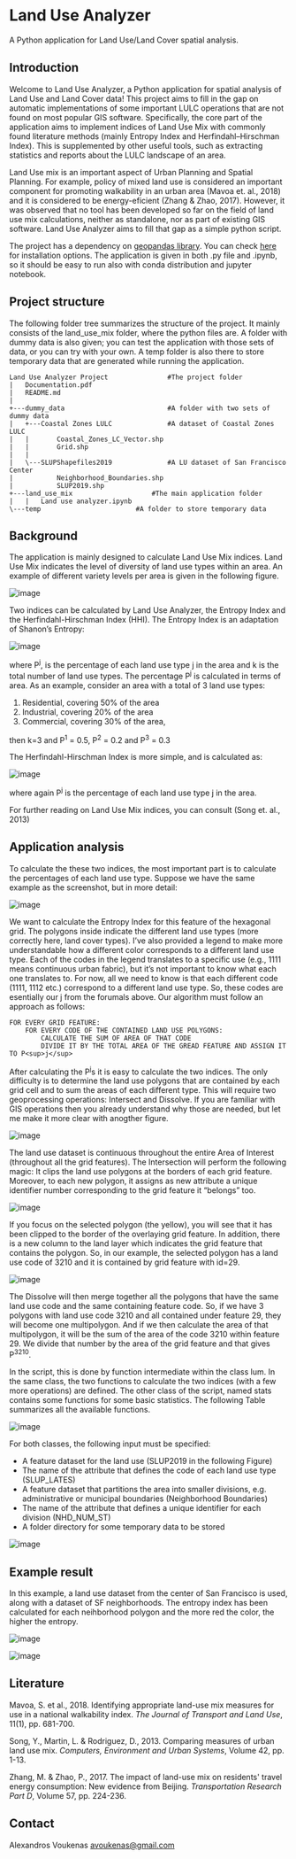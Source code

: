 # Land Use Analyzer

A Python application for Land Use/Land Cover spatial analysis.

## Introduction 
Welcome to Land Use Analyzer, a Python application for spatial analysis of Land Use and Land Cover data! This project aims to fill in the gap on automatic implementations of some important LULC operations that are not found on most popular GIS software. Specifically, the core part of the application aims to implement indices of Land Use Mix with commonly found literature methods (mainly Entropy Index and Herfindahl–Hirschman Index). This is supplemented by other useful tools, such as extracting statistics and reports about the LULC landscape of an area.

Land Use mix is an important aspect of Urban Planning and Spatial Planning. For example, policy of mixed land use is considered an important component for promoting walkability in an urban area (Mavoa et. al., 2018) and it is considered to be energy-eficient (Zhang & Zhao, 2017). However, it was observed that no tool has been developed so far on the field of land use mix calculations, neither as standalone, nor as part of existing GIS software.  Land Use Analyzer aims to fill that gap as a simple python script. 

The project has a dependency on [geopandas library](https://geopandas.org). You can check [here](https://geopandas.org/getting_started/install.html) for installation options. The application is given in both .py file and .ipynb, so it should be easy to run also with conda distribution and jupyter notebook. 

## Project structure
The following folder tree summarizes the structure of the project. It mainly consists of the land_use_mix folder, where the python files are. A folder with dummy data is also given; you can test the application  with those sets of data, or you can try with your own. A temp folder is also there to store temporary data that are generated while running the application. 

```
Land Use Analyzer Project 				#The project folder
|   Documentation.pdf 	
|   README.md 	
|   	
+---dummy_data 					        #A folder with two sets of dummy data
|   +---Coastal Zones LULC				#A dataset of Coastal Zones LULC
|   |       Coastal_Zones_LC_Vector.shp	
|   |       Grid.shp	
|   |       	
|   \---SLUPShapefiles2019			 	#A LU dataset of San Francisco Center
|           Neighborhood_Boundaries.shp	
|           SLUP2019.shp          	
+---land_use_mix					#The main application folder
|   |   Land use analyzer.ipynb	       		
\---temp 						#A folder to store temporary data

```
## Background
The application is mainly designed to calculate Land Use Mix indices. Land Use Mix indicates the level of diversity of land use types within an area. An example of different variety levels per area is given in the following figure. 

![image](https://user-images.githubusercontent.com/39091833/126526484-46a43642-0d62-42b8-9a64-dd3c5d9ecb05.png)

Two indices can be calculated by Land Use Analyzer, the Entropy Index and the Herfindahl-Hirschman Index (HHI). The Entropy Index is an adaptation of Shanon’s Entropy:

![image](https://user-images.githubusercontent.com/39091833/126526217-c45421aa-0460-4370-af9f-286c00cc89fe.png)

where P<sup>j</sup>, is the percentage of each land use type j in the area and k is the total number of land use types. 
The percentage P<sup>j</sup>  is calculated in terms of area. As an example, consider an area with a total of 3 land use types:
1. Residential, covering 50% of the area
2. Industrial, covering 20% of the area
3. Commercial, covering 30% of the area, 

then k=3 and P<sup>1</sup> = 0.5, P<sup>2</sup> = 0.2 and P<sup>3</sup> = 0.3

The Herfindahl-Hirschman Index is more simple, and is calculated as:

![image](https://user-images.githubusercontent.com/39091833/126979326-806abaae-1170-43a2-aa1b-a4e607db92e3.png)

where again P<sup>j</sup> is the percentage of each land use type j in the area.

For further reading on Land Use Mix indices, you can consult (Song et. al., 2013)

## Application analysis
To calculate the these two indices, the most important part is to calculate the percentages of each land use type.  Suppose we have the same example as the screenshot, but in more detail: 

![image](https://user-images.githubusercontent.com/39091833/126979494-0ac59d2e-91d1-4657-8468-fa2f650bc15d.png)

We want to calculate the Entropy Index for this feature of the hexagonal grid. The polygons inside indicate the different land use types (more correctly here, land cover types). I’ve also provided a legend to make more understandable how a different color corresponds to a different land use type. Each of the codes in the legend translates to a specific use (e.g., 1111 means continuous urban fabric), but it’s not important to know what each one translates to. For now, all we need to know is that each different code (1111, 1112 etc.) correspond to a different land use type. So, these codes are esentially our j from the forumals above. Our algorithm must follow an approach as follows:
```
FOR EVERY GRID FEATURE:  
    FOR EVERY CODE OF THE CONTAINED LAND USE POLYGONS:  
        CALCULATE THE SUM OF AREA OF THAT CODE  
        DIVIDE IT BY THE TOTAL AREA OF THE GREAD FEATURE AND ASSIGN IT TO P<sup>j</sup> 
```

After calculating the P<sup>j</sup>s it is easy to calculate the two indices. The only difficulty is to determine the land use polygons that are contained by each grid cell and to sum the areas of each different type. This will require two geoprocessing operations: Intersect and Dissolve. If you are familiar with GIS operations then you already understand why those are needed, but let me make it more clear with anogther figure. 

![image](https://user-images.githubusercontent.com/39091833/126979676-5cf105d0-cf84-4939-87f1-4620c231995a.png)

The land use dataset is continuous throughout the entire Area of Interest (throughout all the grid features). The Intersection will perform the following magic: It clips the land use polygons at the borders of each grid feature. Moreover, to each new polygon, it assigns as new attribute a unique identifier number corresponding to the grid feature it “belongs” too. 

![image](https://user-images.githubusercontent.com/39091833/126979736-3252d5eb-2ae2-441e-b7da-7b9830c0a65d.png)

If you focus on the selected polygon (the yellow), you will see that it has been clipped to the border of the overlaying grid feature. In addition, there is a new column to the land layer which indicates the grid feature that contains the polygon. So, in our example, the selected polygon has a land use code of 3210 and it is contained by grid feature with id=29. 

![image](https://user-images.githubusercontent.com/39091833/126979768-112d40bb-ad53-475b-9bef-425451c72e29.png)

The Dissolve will then merge together all the polygons that have the same land use code and the same containing feature code. So, if we have 3 polygons with land use code 3210 and all contained under feature 29, they will become one multipolygon. And if we then calculate the area of that multipolygon, it will be the sum of the area of the code 3210 within feature 29. We divide that number by the area of the grid feature and that gives P<sup>3210</sup>.

In the script, this is done by function intermediate within the class lum. In the same class, the two functions to calculate the two indices (with a few more operations) are defined. The other class of the script, named stats contains some functions for some basic statistics. The following Table summarizes all the available functions. 

![image](https://user-images.githubusercontent.com/39091833/126985386-eb1a0c8f-a391-4d68-a783-3a831d287286.png)

For both classes, the following input must be specified:
- A feature dataset for the land use (SLUP2019 in the following Figure)
- The name of the attribute that defines the code of each land use type (SLUP_LATES)
- A feature dataset that partitions the area into smaller divisions, e.g. administrative or municipal boundaries (Neighborhood Boundaries)
- The name of the attribute that defines a unique identifier for each division (NHD_NUM_ST)
- A folder directory for some temporary data to be stored

![image](https://user-images.githubusercontent.com/39091833/126985620-093944d7-9404-4f43-b42a-811a36a7c0be.png)

## Example result

In this example, a land use dataset from the center of San Francisco is used, along with a dataset of SF neighborhoods. The entropy index has been calculated for each neihborhood polygon and the more red the color, the higher the entropy.

![image](https://user-images.githubusercontent.com/39091833/126985686-d14a6475-1091-40c5-9e72-bc7c08cfded5.png)

![image](https://user-images.githubusercontent.com/39091833/126985792-e174ab43-e8e5-47cf-b471-823d7842526a.png)

## Literature

Mavoa, S. et al., 2018. Identifying appropriate land-use mix measures for use in a national walkability index. _The Journal of Transport and Land Use_, 11(1), pp. 681-700.

Song, Y., Martin, L. & Rodriguez, D., 2013. Comparing measures of urban land use mix. _Computers, Environment and Urban Systems_, Volume 42, pp. 1-13.

Zhang, M. & Zhao, P., 2017. The impact of land-use mix on residents' travel energy consumption: New evidence from Beijing. _Transportation Research Part D_, Volume 57, pp. 224-236.



## Contact
Alexandros Voukenas avoukenas@gmail.com 
